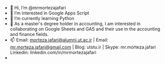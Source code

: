 - 👋 Hi, I’m @mrmortezajafari
- 👀 I’m interested in Google Apps Script
- 🌱 I’m currently learning Python
- 💞️ As a master's degree holder in accounting, I am interested in collaborating on Google Sheets and GAS and their use in the accounting and finance fields.
- 📫 Email: morteza.jafari@alumni.ut.ac.ir | Email: mr.morteza.jafari@gmail.com | Blog: utstu.ir | Skype: mr.morteza.jafari
      Linkedin: linkedin.com/in/mrmortezajafari
- 
<!---
mrmortezajafari/mrmortezajafari is a ✨ special ✨ repository because its `README.md` (this file) appears on your GitHub profile.
You can click the Preview link to take a look at your changes.
--->
